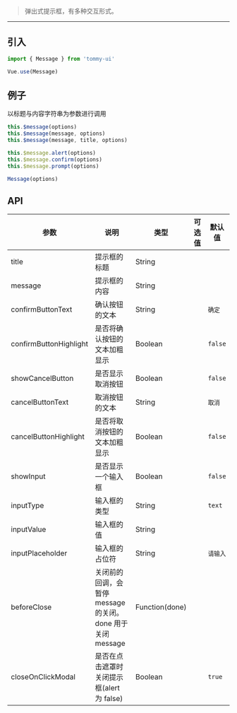 > 弹出式提示框，有多种交互形式。

-------------

## 引入

```javascript
import { Message } from 'tommy-ui'

Vue.use(Message)
```

## 例子

以标题与内容字符串为参数进行调用

```javascript
this.$message(options)
this.$message(message, options)
this.$message(message, title, options)

this.$message.alert(options)
this.$message.confirm(options)
this.$message.prompt(options)

Message(options)
```

## API
| 参数 | 说明 | 类型 | 可选值 | 默认值 |
|------|-------|---------|-------|--------|
| title | 提示框的标题 | String | | |
| message | 提示框的内容 | String | | |
| confirmButtonText | 确认按钮的文本 | String | | `确定` |
| confirmButtonHighlight | 是否将确认按钮的文本加粗显示 | Boolean | | `false` |
| showCancelButton | 是否显示取消按钮 | Boolean | | `false` |
| cancelButtonText | 取消按钮的文本 | String | | `取消` |
| cancelButtonHighlight | 是否将取消按钮的文本加粗显示 | Boolean | | `false` |
| showInput | 是否显示一个输入框 | Boolean | | `false` |
| inputType | 输入框的类型 | String | | `text` |
| inputValue | 输入框的值 | String | | |
| inputPlaceholder | 输入框的占位符 | String | | `请输入` |
| beforeClose | 关闭前的回调，会暂停 message 的关闭。done 用于关闭 message | Function(done) | | |
| closeOnClickModal | 是否在点击遮罩时关闭提示框(alert 为 false) | Boolean | | `true` |
